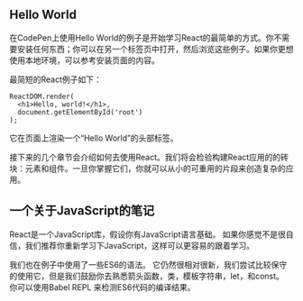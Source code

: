 ## Hello World

在CodePen上使用Hello World的例子是开始学习React的最简单的方式。你不需要安装任何东西；你可以在另一个标签页中打开，然后浏览这些例子。如果你更想使用本地环境，可以参考安装页面的内容。

最简短的React例子如下：

```
ReactDOM.render(
  <h1>Hello, world!</h1>,
  document.getElementById('root')
);
```

它在页面上渲染一个“Hello World”的头部标签。

接下来的几个章节会介绍如何去使用React。我们将会检验构建React应用的的砖块：元素和组件。一旦你掌握它们，你就可以从小的可重用的片段来创造复杂的应用。

## 一个关于JavaScript的笔记

React是一个JavaScript库，假设你有JavaScript语言基础。 如果你感觉不是很自信，我们推荐你重新学习下JavaScript，这样可以更容易的跟着学习。

我们也在例子中使用了一些ES6的语法。 它仍然很相对很新，我们尝试比较保守的使用它，但是我们鼓励你去熟悉箭头函数，类，模板字符串，let，和const。 你可以使用Babel REPL 来检测ES6代码的编译结果。